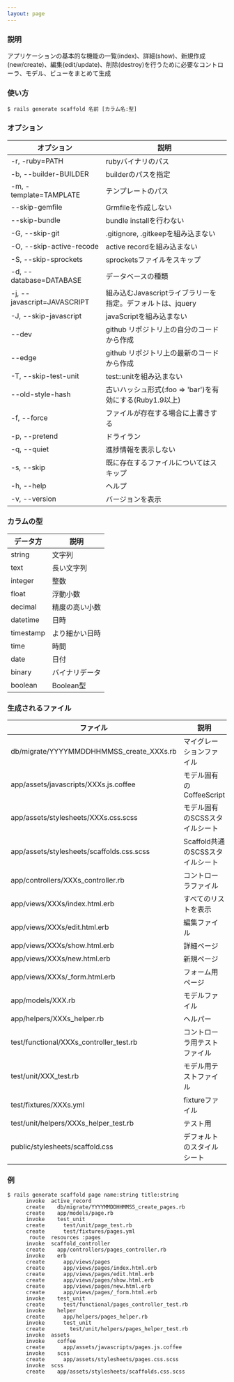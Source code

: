 ```yaml
---
layout: page
---
```

### 説明
アプリケーションの基本的な機能の一覧(index)、詳細(show)、新規作成(new/create)、編集(edit/update)、削除(destroy)を行うために必要なコントローラ、モデル、ビューをまとめて生成

### 使い方
    $ rails generate scaffold 名前 [カラム名:型]

### オプション

オプション                    | 説明
--------------------------- | ----------------------------------------
-r, -ruby=PATH              | rubyバイナリのパス
-b, --builder-BUILDER       | builderのパスを指定
-m, -template=TAMPLATE      | テンプレートのパス
--skip-gemfile              | Grmfileを作成しない
--skip-bundle               | bundle installを行わない
-G, --skip-git              | .gitignore, .gitkeepを組み込まない
-O, --skip-active-recode    | active recordを組み込まない
-S, --skip-sprockets        | sprocketsファイルをスキップ
-d, --database=DATABASE     | データベースの種類
-j, --javascript=JAVASCRIPT | 組み込むJavascriptライブラリーを指定。デフォルトは、jquery
-J, --skip-javascript       | javaScriptを組み込まない
--dev                       | github リポジトリ上の自分のコードから作成
--edge                      | github リポジトリ上の最新のコードから作成
-T, --skip-test-unit        | test::unitを組み込まない
--old-style-hash            | 古いハッシュ形式(:foo => 'bar')を有効にする(Ruby1.9以上)
-f, --force                 | ファイルが存在する場合に上書きする
-p, --pretend               | ドライラン
-q, --quiet                 | 進捗情報を表示しない
-s, --skip                  | 既に存在するファイルについてはスキップ
-h, --help                  | ヘルプ
-v, --version               | バージョンを表示

### カラムの型

データ方      | 説明
--------- | --------
string    | 文字列
text      | 長い文字列
integer   | 整数
float     | 浮動小数
decimal   | 精度の高い小数
datetime  | 日時
timestamp | より細かい日時
time      | 時間
date      | 日付
binary    | バイナリデータ
boolean   | Boolean型

### 生成されるファイル

ファイル                                      | 説明
----------------------------------------- | ----------------------
db/migrate/YYYYMMDDHHMMSS_create_XXXs.rb  | マイグレーションファイル
app/assets/javascripts/XXXs.js.coffee     | モデル固有のCoffeeScript
app/assets/stylesheets/XXXs.css.scss      | モデル固有のSCSSスタイルシート
app/assets/stylesheets/scaffolds.css.scss | Scaffold共通のSCSSスタイルシート
app/controllers/XXXs_controller.rb        | コントローラファイル
app/views/XXXs/index.html.erb             | すべてのリストを表示
app/views/XXXs/edit.html.erb              | 編集ファイル
app/views/XXXs/show.html.erb              | 詳細ページ
app/views/XXXs/new.html.erb               | 新規ページ
app/views/XXXs/_form.html.erb             | フォーム用ページ
app/models/XXX.rb                         | モデルファイル
app/helpers/XXXs_helper.rb                | ヘルパー
test/functional/XXXs_controller_test.rb   | コントローラ用テストファイル
test/unit/XXX_test.rb                     | モデル用テストファイル
test/fixtures/XXXs.yml                    | fixtureファイル
test/unit/helpers/XXXs_helper_test.rb     | テスト用
public/stylesheets/scaffold.css           | デフォルトのスタイルシート

### 例
    $ rails generate scaffold page name:string title:string
          invoke  active_record
          create    db/migrate/YYYYMMDDHHMMSS_create_pages.rb
          create    app/models/page.rb
          invoke    test_unit
          create      test/unit/page_test.rb
          create      test/fixtures/pages.yml
           route  resources :pages
          invoke  scaffold_controller
          create    app/controllers/pages_controller.rb
          invoke    erb
          create      app/views/pages
          create      app/views/pages/index.html.erb
          create      app/views/pages/edit.html.erb
          create      app/views/pages/show.html.erb
          create      app/views/pages/new.html.erb
          create      app/views/pages/_form.html.erb
          invoke    test_unit
          create      test/functional/pages_controller_test.rb
          invoke    helper
          create      app/helpers/pages_helper.rb
          invoke      test_unit
          create        test/unit/helpers/pages_helper_test.rb
          invoke  assets
          invoke    coffee
          create      app/assets/javascripts/pages.js.coffee
          invoke    scss
          create      app/assets/stylesheets/pages.css.scss
          invoke  scss
          create    app/assets/stylesheets/scaffolds.css.scss